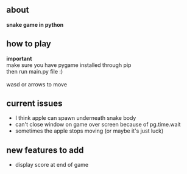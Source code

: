 ## about

**snake game in python**<br>

## how to play

**important**<br>
make sure you have pygame installed through pip<br>
then run main.py file :)<br><br>
wasd or arrows to move<br>

## current issues

- I think apple can spawn underneath snake body
- can't close window on game over screen because of pg.time.wait
- sometimes the apple stops moving (or maybe it's just luck)

## new features to add

- display score at end of game
